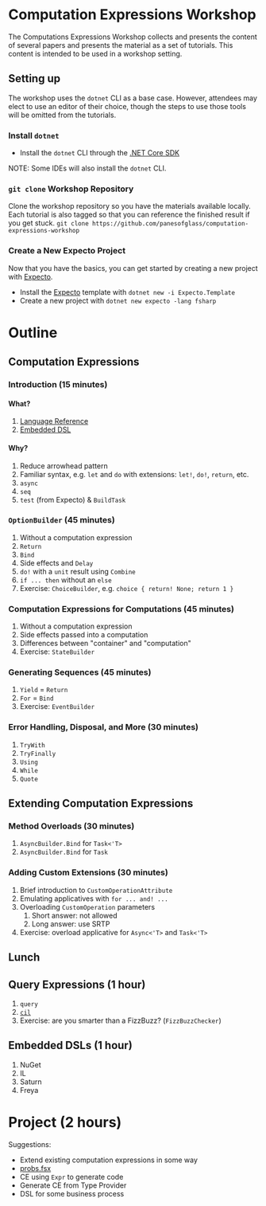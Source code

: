 # Computation Expressions Workshop

The Computations Expressions Workshop collects and presents the content
of several papers and presents the material as a set of tutorials.
This content is intended to be used in a workshop setting.

## Setting up

The workshop uses the `dotnet` CLI as a base case. However, attendees may
elect to use an editor of their choice, though the steps to use those tools
will be omitted from the tutorials.

### Install `dotnet`

* Install the `dotnet` CLI through the [.NET Core SDK](https://www.microsoft.com/net/download)

NOTE: Some IDEs will also install the `dotnet` CLI.

### `git clone` Workshop Repository

Clone the workshop repository so you have the materials available locally.
Each tutorial is also tagged so that you can reference the finished result if you get stuck.
`git clone https://github.com/panesofglass/computation-expressions-workshop`

### Create a New Expecto Project

Now that you have the basics, you can get started by creating a new project with [Expecto](https://github.com/haf/expecto).

* Install the [Expecto](https://github.com/haf/expecto) template with `dotnet new -i Expecto.Template`
* Create a new project with `dotnet new expecto -lang fsharp`

# Outline

## Computation Expressions

### Introduction (15 minutes)

#### What?

1. [Language Reference](https://docs.microsoft.com/en-us/dotnet/fsharp/language-reference/computation-expressions)
2. [Embedded DSL](http://www.readcopyupdate.com/blog/2014/10/10/edsls-using-custom-operations.html)

#### Why?

1. Reduce arrowhead pattern
2. Familiar syntax, e.g. `let` and `do` with extensions: `let!`, `do!`, `return`, etc.
3. `async`
4. `seq`
5. `test` (from Expecto) & `BuildTask`

### `OptionBuilder` (45 minutes)

1. Without a computation expression
2. `Return`
3. `Bind`
4. Side effects and `Delay`
5. `do!` with a `unit` result using `Combine`
6. `if ... then` without an `else`
7. Exercise: `ChoiceBuilder`, e.g. `choice { return! None; return 1 }`

### Computation Expressions for Computations (45 minutes)

1. Without a computation expression
2. Side effects passed into a computation
3. Differences between "container" and "computation"
4. Exercise: `StateBuilder`

### Generating Sequences (45 minutes)

1. `Yield` = `Return`
2. `For` = `Bind`
3. Exercise: `EventBuilder`

### Error Handling, Disposal, and More (30 minutes)

1. `TryWith`
2. `TryFinally`
3. `Using`
4. `While`
5. `Quote`

## Extending Computation Expressions

### Method Overloads (30 minutes)

1. `AsyncBuilder.Bind` for `Task<'T>`
2. `AsyncBuilder.Bind` for `Task`

### Adding Custom Extensions (30 minutes)

1. Brief introduction to `CustomOperationAttribute`
2. Emulating applicatives with `for ... and! ...`
3. Overloading `CustomOperation` parameters
    1. Short answer: not allowed
    2. Long answer: use SRTP
4. Exercise: overload applicative for `Async<'T>` and `Task<'T>`

## Lunch

## Query Expressions (1 hour)

1. `query`
2. [`cil`](https://github.com/rspeele/LicenseToCIL)
3. Exercise: are you smarter than a FizzBuzz? (`FizzBuzzChecker`)

## Embedded DSLs (1 hour)

1. NuGet
2. IL
3. Saturn
4. Freya

# Project (2 hours)

Suggestions:
* Extend existing computation expressions in some way
* [probs.fsx](https://gist.github.com/mavnn/8ef06cb12ebc9a1807799bc01667e32a)
* CE using `Expr` to generate code
* Generate CE from Type Provider
* DSL for some business process
